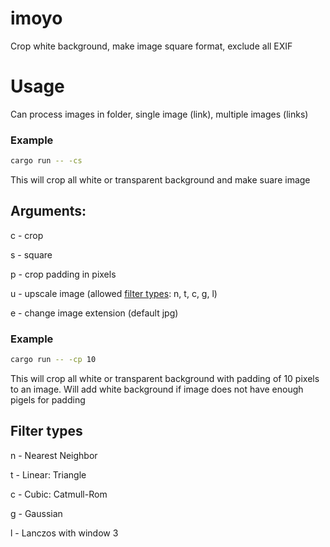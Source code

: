 # imoyo
Crop white background, make image square format, exclude all EXIF

# Usage
Can process images in folder, single image (link), multiple images (links)

### Example

```sh
cargo run -- -cs
```

This will crop all white or transparent background and make suare image

## Arguments:

c - crop

s - square

p - crop padding in pixels

u - upscale image (allowed [filter types](#Filter): n, t, c, g, l)

e - change image extension (default jpg)

### Example

```sh
cargo run -- -cp 10
```

This will crop all white or transparent background with padding of 10 pixels to an image. Will add white background if image does not have enough pigels for padding

## Filter types

n - Nearest Neighbor

t - Linear: Triangle

c - Cubic: Catmull-Rom

g - Gaussian

l - Lanczos with window 3
